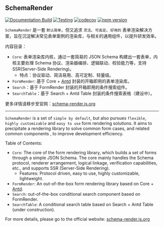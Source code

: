 ## SchemaRender

[![Documentation Build](https://github.com/Barrior/schema-render/actions/workflows/docs.yml/badge.svg)](https://github.com/Barrior/schema-render/actions/workflows/docs.yml)
[![Testing](https://github.com/Barrior/schema-render/actions/workflows/testing.yml/badge.svg)](https://github.com/Barrior/schema-render/actions/workflows/testing.yml)
[![codecov](https://codecov.io/gh/Barrior/schema-render/graph/badge.svg?token=38DB2R33FD)](https://codecov.io/gh/Barrior/schema-render)
[![npm version](https://img.shields.io/npm/v/@schema-render/core-react)](https://www.npmjs.com/package/@schema-render/core-react)

`SchemaRender` 是一套 `默认简单`，但又追求 `灵活`、`可高定`、`好用的` 表单渲染解决方案，旨在沉淀解决常见表单案例的渲染库，与相关的通用组件，以提升研发效率。

内容目录：

- `Core`: 表单渲染库内核，通过一套简易的 JSON Schema 构建出一套表单，内核主要处理 Schema 协议、渲染器编排、逻辑联动、校验能力等，支持 SSR(Server-Side Rendering)。
  - 特点：协议驱动、简洁易用、高可定制、轻量级。
- `FormRender`: 基于 Core + [Antd](https://ant.design) 封装的开箱即用的表单渲染库。
- `Search`：基于 FormRender 封装的开箱即用的条件搜索组件。
- `SearchTable`：基于 Search + Antd Table 封装的条件搜索表格（建设中）。

更多详情请移步至官网：[schema-render.js.org](https://schema-render.js.org)

---

`SchemaRender` is a set of `simple by default`, but also pursues `flexible`, `highly customizable` and `easy to use` form rendering solutions. It aims to precipitate a rendering library to solve common form cases, and related common components , to improve development efficiency.

Table of Contents:

- `Core`: The core of the form rendering library, which builds a set of forms through a simple JSON Schema. The core mainly handles the Schema protocol, renderer arrangement, logical linkage, verification capabilities, etc., and supports SSR (Server-Side Rendering).
  - Features: Protocol driven, easy to use, highly customizable, lightweight.
- `FormRender`: An out-of-the-box form rendering library based on Core + [Antd](https://ant.design).
- `Search`: out-of-the-box conditional search component based on FormRender.
- `SearchTable`: A conditional search table based on Search + Antd Table (under construction).

For more details, please go to the official website: [schema-render.js.org](https://schema-render.js.org)
